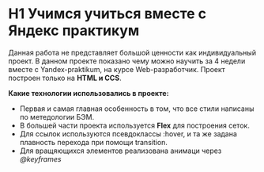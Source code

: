 # H1 Учимся учиться вместе с Яндекс практикум

Данная работа не представляет большой ценности как индивидуальный проект. В данном проекте показано чему можно научить за 4 недели вместе с Yandex-praktikum, на курсе Web-разработчик. Проект построен только на **HTML и CCS**.

**Какие технологии использовались в проекте:**
* Первая и самая главная особенность в том, что все стили написаны по метедологии БЭМ.
* В большей части проекта используется **Flex** для построения сеток.
* Для ссылок используются псевдоклассы :hover, и та же задана плавность перехода при помощи transition.
* Для вращяющихся элементов реализована анимаци через _@keyframes_
